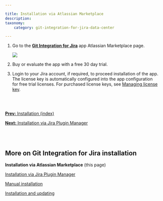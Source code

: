 ```yaml
---

title: Installation via Atlassian Marketplace
description:
taxonomy:
    category: git-integration-for-jira-data-center

---
```

1.  Go to the [**Git Integration for Jira**](https://marketplace.atlassian.com/apps/4984/git-integration-for-jira?tab=overview&hosting=datacenter) app Atlassian Marketplace page.

    ![](/wp-content/uploads/gij-docs-installation-via-marketplace-buy-trial-git-plugin-c.png)

2.  Buy or evaluate the app with a free 30 day trial.

3.  Login to your Jira account, if required, to proceed installation of the app. The license key is automatically configured into the app configuration for free trial licenses. For purchased license keys, see [Managing license key](/git-integration-for-jira-data-center/managing-license-key-gij-self-managed).

<br>
<br>

[**Prev:** Installation (index)](/git-integration-for-jira-data-center/installation-gij-self-amanaged)

[**Next:** Installation via Jira Plugin Manager](/git-integration-for-jira-data-center/installation-via-jira-plugin-manager-gij-self-managed)

<br>
<br>

## More on Git Integration for Jira installation

**Installation via Atlassian Marketplace** (this page)

[Installation via Jira Plugin Manager](/git-integration-for-jira-data-center/installation-via-jira-plugin-manager-gij-self-managed)

[Manual installation](/git-integration-for-jira-data-center/manual-installation-gij-self-managed)

[Installation and updating](/git-integration-for-jira-data-center/installation-and-updating-gij-self-managed)



